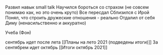Развил навык small talk
Научился бороться со страхом (не совсем понимаю как, но это очень круто)
Все пересдал
Сблизился с Ирой
Понял, что строить дружеские отношения - реально
Отдалил от себя Диму (ненасильственно и аккуратно)

Учеба (Фон)

сентябрь идет после лета [[Планы на лето 2021 (подведены итоги)]]
За сентябрем идет октябрь [[Итоги октябрь 2021]]
